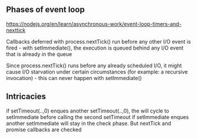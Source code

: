 ## Phases of event loop
https://nodejs.org/en/learn/asynchronous-work/event-loop-timers-and-nexttick

Callbacks deferred with process.nextTick() run before any other I/O event is fired
    - with setImmediate(), the execution is queued behind any I/O event that is already in the queue


Since process.nextTick() runs before any already scheduled I/O, it might cause I/O starvation under certain circumstances (for example: a recursive invocation)
    - this can never happen with setImmediate()



## Intricacies
if setTimeout(..,0) enques another setTimeout(..,0), the will cycle to setImmediate before calling the second setTimeout
if setImmediate enques another setImmediate will stay in the check phase. But nextTick and promise callbacks are checked

